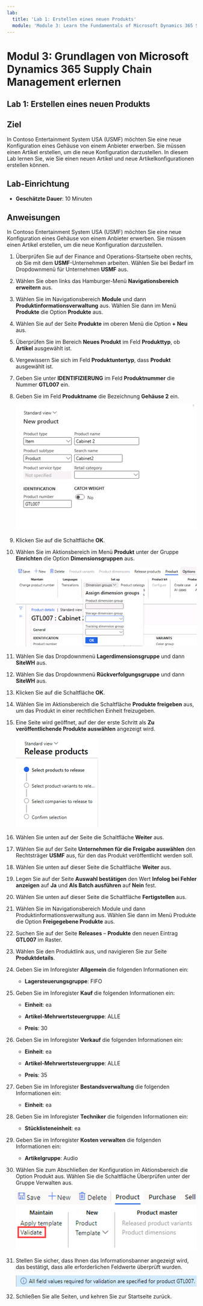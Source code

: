 ```yaml
---
lab:
  title: 'Lab 1: Erstellen eines neuen Produkts'
  module: 'Module 3: Learn the Fundamentals of Microsoft Dynamics 365 Supply Chain Management'
---
```


# Modul 3: Grundlagen von Microsoft Dynamics 365 Supply Chain Management erlernen

## Lab 1: Erstellen eines neuen Produkts

## Ziel

In Contoso Entertainment System USA (USMF) möchten Sie eine neue Konfiguration eines Gehäuse von einem Anbieter erwerben. Sie müssen einen Artikel erstellen, um die neue Konfiguration darzustellen. In diesem Lab lernen Sie, wie Sie einen neuen Artikel und neue Artikelkonfigurationen erstellen können.

## Lab-Einrichtung

   - **Geschätzte Dauer**: 10 Minuten

## Anweisungen

In Contoso Entertainment System USA (USMF) möchten Sie eine neue Konfiguration eines Gehäuse von einem Anbieter erwerben. Sie müssen einen Artikel erstellen, um die neue Konfiguration darzustellen.

1.  Überprüfen Sie auf der Finance and Operations-Startseite oben rechts, ob Sie mit dem **USMF**-Unternehmen arbeiten. Wählen Sie bei Bedarf im Dropdownmenü für Unternehmen **USMF** aus.

2.  Wählen Sie oben links das Hamburger-Menü **Navigationsbereich erweitern** aus.

3.  Wählen Sie im Navigationsbereich **Module** und dann **Produktinformationsverwaltung** aus. Wählen Sie dann im Menü **Produkte** die Option **Produkte** aus.

4.  Wählen Sie auf der Seite **Produkte** im oberen Menü die Option **+ Neu** aus.

5.  Überprüfen Sie im Bereich **Neues Produkt** im Feld **Produkttyp**, ob **Artikel** ausgewählt ist.

6.  Vergewissern Sie sich im Feld **Produktuntertyp**, dass **Produkt** ausgewählt ist.

7.  Geben Sie unter **IDENTIFIZIERUNG** im Feld **Produktnummer** die Nummer **GTL007** ein.

8.  Geben Sie im Feld **Produktname** die Bezeichnung **Gehäuse 2** ein.

    ![Screenshot: Standardansicht der Seite zur Erstellung eines neuen Produkts](./media/03-learn-the-fundamentals-of-dynamics-365-supply-chain-management-07.png)

9.  Klicken Sie auf die Schaltfläche **OK**.

10. Wählen Sie im Aktionsbereich im Menü **Produkt** unter der Gruppe **Einrichten** die Option **Dimensionsgruppen** aus.

    ![Screenshot: Option „Einrichten“ im Menü „Produkt“, in dem die verschiedenen Dimensionsgruppendetails hinzugefügt werden können](./media/03-learn-the-fundamentals-of-dynamics-365-supply-chain-management-08.png)

11. Wählen Sie das Dropdownmenü **Lagerdimensionsgruppe** und dann **SiteWH** aus.

12. Wählen Sie das Dropdownmenü **Rückverfolgungsgruppe** und dann **SiteWH** aus.

13. Klicken Sie auf die Schaltfläche **OK**.

14. Wählen Sie im Aktionsbereich die Schaltfläche **Produkte freigeben** aus, um das Produkt in einer rechtlichen Einheit freizugeben.

15. Eine Seite wird geöffnet, auf der der erste Schritt als **Zu veröffentlichende Produkte auswählen** angezeigt wird.

    ![Screenshot: Standardansicht der Seite „Produkte freigeben“](./media/03-learn-the-fundamentals-of-dynamics-365-supply-chain-management-09.png)

16. Wählen Sie unten auf der Seite die Schaltfläche **Weiter** aus.

17. Wählen Sie auf der Seite **Unternehmen für die Freigabe auswählen** den Rechtsträger **USMF** aus, für den das Produkt veröffentlicht werden soll.

18. Wählen Sie unten auf dieser Seite die Schaltfläche **Weiter** aus.

19. Legen Sie auf der Seite **Auswahl bestätigen** den Wert **Infolog bei Fehler anzeigen** auf **Ja** und **Als Batch ausführen** auf **Nein** fest.

20. Wählen Sie unten auf dieser Seite die Schaltfläche **Fertigstellen** aus.

21. Wählen Sie im Navigationsbereich Module und dann Produktinformationsverwaltung aus. Wählen Sie dann im Menü Produkte die Option **Freigegebene Produkte** aus.

22. Suchen Sie auf der Seite **Releases** – **Produkte** den neuen Eintrag **GTL007** im Raster. 

23. Wählen Sie den Produktlink aus, und navigieren Sie zur Seite **Produktdetails**.

24. Geben Sie im Inforegister **Allgemein** die folgenden Informationen ein:

    - **Lagersteuerungsgruppe**: FIFO

25. Geben Sie im Inforegister **Kauf** die folgenden Informationen ein:

    - **Einheit**: ea

    - **Artikel-Mehrwertsteuergruppe**: ALLE

    - **Preis**: 30

26. Geben Sie im Inforegister **Verkauf** die folgenden Informationen ein:

    - **Einheit**: ea

    - **Artikel-Mehrwertsteuergruppe**: ALLE

    - **Preis**: 35

27. Geben Sie im Inforegister **Bestandsverwaltung** die folgenden Informationen ein:

    - **Einheit**: ea

28. Geben Sie im Inforegister **Techniker** die folgenden Informationen ein:

    - **Stücklisteneinheit**: ea

29. Geben Sie im Inforegister **Kosten verwalten** die folgenden Informationen ein:

    - **Artikelgruppe**: Audio

30. Wählen Sie zum Abschließen der Konfiguration im Aktionsbereich die Option Produkt aus. Wählen Sie die Schaltfläche Überprüfen unter der Gruppe Verwalten aus.

    ![Screenshot: Gruppe Verwalten unter der Schaltfläche Produkt im Aktionsbereich. Die Schaltfläche Überprüfen in der Gruppe Verwalten ist ausgewählt.](./media/03-learn-the-fundamentals-of-dynamics-365-supply-chain-management-10.png)

31. Stellen Sie sicher, dass Ihnen das Informationsbanner angezeigt wird, das bestätigt, dass alle erforderlichen Feldwerte überprüft wurden.

    ![Screenshot mit dem Informationsbanner, das bestätigt, dass alle erforderlichen Feldwerte überprüft wurden ](./media/03-learn-the-fundamentals-of-dynamics-365-supply-chain-management-11.png)

32. Schließen Sie alle Seiten, und kehren Sie zur Startseite zurück.
